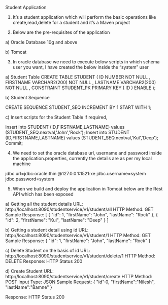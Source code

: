 Student Application

1)	It’s a student application which will perform the basic operations like create,read,delete for a student and it’s a Maven project

2)	Below are the pre-requisites of the application

a)	Oracle Database 10g and above

b)	Tomcat

3)	In oracle database we need to execute below scripts in which schema user you want, I have created the below inside the “system” user

a)	Student Table
CREATE TABLE STUDENT 
(
  ID NUMBER NOT NULL 
, FIRSTNAME VARCHAR2(200) NOT NULL 
, LASTNAME VARCHAR2(200) NOT NULL 
, CONSTRAINT STUDENT_PK PRIMARY KEY 
  (
    ID 
  )
  ENABLE 
);

b)	Student Sequence

CREATE SEQUENCE STUDENT_SEQ INCREMENT BY 1 START WITH 1;

c)	Insert scripts for the Student Table if required,

Insert into STUDENT (ID,FIRSTNAME,LASTNAME) values (STUDENT_SEQ.nextval,'John','Rock');
Insert into STUDENT (ID,FIRSTNAME,LASTNAME) values (STUDENT_SEQ.nextval,'Kul','Deep');
Commit;

4)	We need to set the oracle database url, username and password inside the application.properties, currently the details are as per my local machine

jdbc.url=jdbc:oracle:thin:@127.0.0.1:1521:xe
jdbc.username=system
jdbc.password=system

5)	 When we build and deploy the application in Tomcat below are the Rest API which has been exposed

a)	Getting all the student details
URL: http://localhost:8090/studentservice/v1/student/all
HTTP Method: GET
Sample Response:
[
  {
    "id": 1,
    "firstName": "John",
    "lastName": "Rock"
  },
  {
    "id": 2,
    "firstName": "Kul",
    "lastName": "Deep"
  }
]

b)	Getting a student detail using id
URL: http://localhost:8090/studentservice/v1/student/1
HTTP Method: GET
Sample Response:
{
  "id": 1,
  "firstName": "John",
  "lastName": "Rock"
}

c)	Delete Student on the basis of id
URL: http://localhost:8090/studentservice/v1/student/delete/1
HTTP Method: DELETE
Response: HTTP Status 200

d)	Create Student
URL: http://localhost:8090/studentservice/v1/student/create
HTTP Method: POST
Input Type: JSON
Sample Request: 
{
    "id":0,
    "firstName":"Nilesh",
    "lastName":"Bamne"
}

Response: HTTP Status 200

